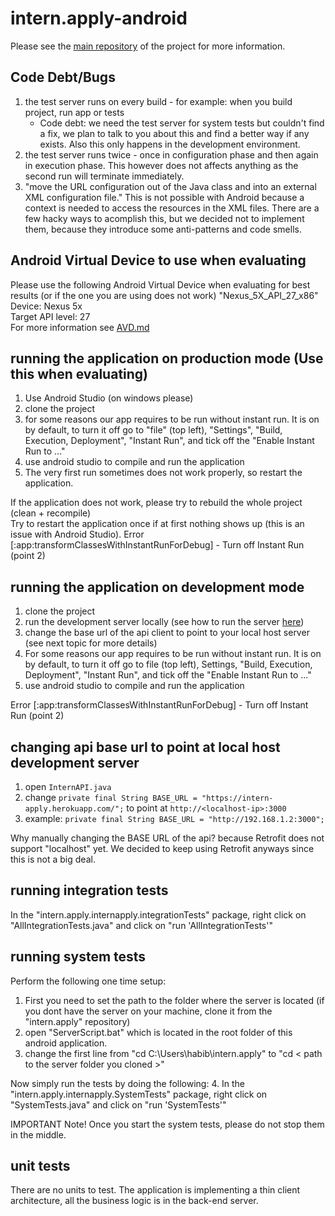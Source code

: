 # intern.apply-android

Please see the [main repository](https://github.com/DimaMukhin/intern.apply) of the project for more information.

## Code Debt/Bugs

1. the test server runs on every build - for example: when you build project, run app or tests
    - Code debt: we need the test server for system tests but couldn't find a fix, we plan to talk to you about this
     and find a better way if any exists. Also this only happens in the development environment.
2. the test server runs twice - once in configuration phase and then again in execution phase. This however does not affects anything as the second run will terminate immediately.
3. "move the URL configuration out of the Java class and into an external XML configuration file." This is not possible with Android because a context is needed to access the resources in the XML files. There are a few hacky ways to acomplish this, but we decided not to implement them, because they introduce some anti-patterns and code smells. 

## Android Virtual Device to use when evaluating

Please use the following Android Virtual Device when evaluating for best results (or if the one you are using does not work)
"Nexus_5X_API_27_x86"  
Device: Nexus 5x  
Target API level: 27  
For more information see [AVD.md](https://github.com/DimaMukhin/intern.apply-android/blob/master/AVD.md)

## running the application on production mode (Use this when evaluating)

1. Use Android Studio (on windows please)
2. clone the project
3. for some reasons our app requires to be run without instant run. It is on by default, to turn it off
   go to "file" (top left), "Settings", "Build, Execution, Deployment", "Instant Run", and tick off the
   "Enable Instant Run to ..."
3. use android studio to compile and run the application  
4. The very first run sometimes does not work properly, so restart the application.  

If the application does not work, please try to rebuild the whole project (clean + recompile)  
Try to restart the application once if at first nothing shows up (this is an issue with Android Studio). 
Error [:app:transformClassesWithInstantRunForDebug] - Turn off Instant Run (point 2)

## running the application on development mode

1. clone the project
2. run the development server locally (see how to run the server [here](https://github.com/DimaMukhin/intern.apply))
3. change the base url of the api client to point to your local host server (see next topic for more details)
4. For some reasons our app requires to be run without instant run. It is on by default, to turn it off
   go to file (top left), Settings, "Build, Execution, Deployment", "Instant Run", and tick off the
   "Enable Instant Run to ..."
5. use android studio to compile and run the application

Error [:app:transformClassesWithInstantRunForDebug] - Turn off Instant Run (point 2)

## changing api base url to point at local host development server

1. open `InternAPI.java`
2. change `private final String BASE_URL = "https://intern-apply.herokuapp.com/";` to point at `http://<localhost-ip>:3000`
3. example: `private final String BASE_URL = "http://192.168.1.2:3000";`  

Why manually changing the BASE URL of the api? because Retrofit does not support "localhost" yet. We decided to keep using Retrofit anyways since this is not a big deal.

## running integration tests

In the "intern.apply.internapply.integrationTests" package, right click on "AllIntegrationTests.java" and click on "run 'AllIntegrationTests'"

## running system tests

Perform the following one time setup:  
1. First you need to set the path to the folder where the server is located (if you dont have the server on your machine, clone it from the "intern.apply" repository)
2. open "ServerScript.bat" which is located in the root folder of this android application.
3. change the first line from "cd C:\Users\habib\intern.apply" to "cd < path to the server folder you cloned >"

Now simply run the tests by doing the following:
4. In the "intern.apply.internapply.SystemTests" package, right click on "SystemTests.java" and click on "run 'SystemTests'"

IMPORTANT Note! Once you start the system tests, please do not stop them in the middle.

## unit tests

There are no units to test. The application is implementing a thin client architecture, all the business logic is in the back-end server.
